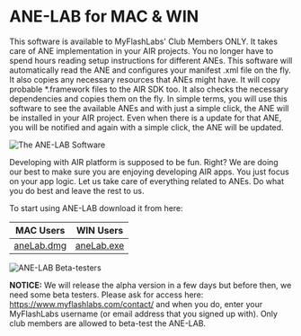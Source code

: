 # ANE-LAB for MAC & WIN

This software is available to MyFlashLabs' Club Members ONLY. It takes care of ANE implementation in your AIR projects. You no longer have to spend hours reading setup instructions for different ANEs. This software will automatically read the ANE and configures your manifest .xml file on the fly. It also copies any necessary resources that ANEs might have. It will copy probable *.framework files to the AIR SDK too. It also checks the necessary dependencies and copies them on the fly. In simple terms, you will use this software to see the available ANEs and with just a simple click, the ANE will be installed in your AIR project. Even when there is a update for that ANE, you will be notified and again with a simple click, the ANE will be updated.

![The ANE-LAB Software](https://i2.wp.com/www.myflashlabs.com/wp-content/uploads/2017/11/myflashlabs-ANE-LAB_intro-1.jpg?w=1220&ssl=1)

Developing with AIR platform is supposed to be fun. Right? We are doing our best to make sure you are enjoying developing AIR apps. You just focus on your app logic. Let us take care of everything related to ANEs. Do what you do best and leave the rest to us.

To start using ANE-LAB download it from here:  

MAC Users | WIN Users
------------ | -------------
[aneLab.dmg](https://github.com/myflashlab/ANE-LAB/blob/master/bucket/aneLab.dmg) | [aneLab.exe](https://github.com/myflashlab/ANE-LAB/blob/master/bucket/aneLab.exe)

![ANE-LAB Beta-testers](https://i1.wp.com/www.myflashlabs.com/wp-content/uploads/2017/11/myflashlabs-ANE-LAB_beta-testing.jpg?w=1220&ssl=1)

**NOTICE:** We will release the alpha version in a few days but before then, we need some beta testers. Please ask for access here: https://www.myflashlabs.com/contact/ and when you do, enter your MyFlashLabs username (or email address that you signed up with). Only club members are allowed to beta-test the ANE-LAB.